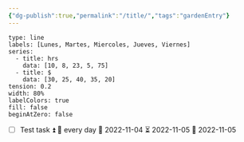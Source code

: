 ```yaml
---
{"dg-publish":true,"permalink":"/title/","tags":"gardenEntry"}
---
```




```chart
type: line
labels: [Lunes, Martes, Miercoles, Jueves, Viernes]
series:
  - title: hrs
    data: [10, 8, 23, 5, 75]
  - title: $
    data: [30, 25, 40, 35, 20]
tension: 0.2
width: 80%
labelColors: true
fill: false
beginAtZero: false
```

- [ ] Test task ⏫ 🔁 every day 🛫 2022-11-04 ⏳ 2022-11-05 📅 2022-11-05